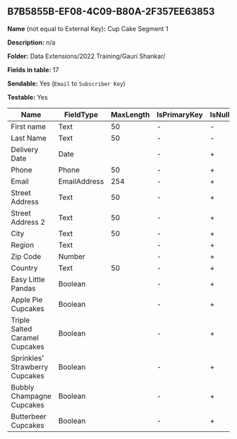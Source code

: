## B7B5855B-EF08-4C09-B80A-2F357EE63853

**Name** (not equal to External Key)**:** Cup Cake Segment 1

**Description:** n/a

**Folder:** Data Extensions/2022 Training/Gauri Shankar/

**Fields in table:** 17

**Sendable:** Yes (`Email` to `Subscriber Key`)

**Testable:** Yes

| Name | FieldType | MaxLength | IsPrimaryKey | IsNullable | DefaultValue |
| --- | --- | --- | --- | --- | --- |
| First name | Text | 50 | - | - |  |
| Last Name | Text | 50 | - | - |  |
| Delivery Date | Date |  | - | + |  |
| Phone | Phone | 50 | - | + |  |
| Email | EmailAddress | 254 | - | + |  |
| Street Address | Text | 50 | - | + |  |
| Street Address 2 | Text | 50 | - | + |  |
| City | Text | 50 | - | + |  |
| Region | Text |  | - | + |  |
| Zip Code | Number |  | - | + |  |
| Country | Text | 50 | - | + |  |
| Easy Little Pandas | Boolean |  | - | + | false |
| Apple Pie Cupcakes | Boolean |  | - | + | false |
| Triple Salted Caramel Cupcakes | Boolean |  | - | + | false |
| Sprinkles’ Strawberry Cupcakes | Boolean |  | - | + | false |
| Bubbly Champagne Cupcakes | Boolean |  | - | + | false |
| Butterbeer Cupcakes | Boolean |  | - | + | false |
